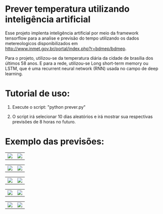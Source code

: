 # Prever temperatura utilizando inteligência artificial
Esse projeto implenta inteligência artificial por meio da framework tensorflow para a analise e previsão do tempo utilizando os dados metereologicos disponibilizados em http://www.inmet.gov.br/portal/index.php?r=bdmep/bdmep.

Para o projeto, utilizou-se da temperatura diária da cidade de brasília dos últimos 58 anos. E para a rede, utilizou-se Long short-term memory ou LSTM, que é uma recurrent neural network (RNN) usada no campo de deep learning.

# Tutorial de uso:

1) Execute o script: "python prever.py"

2) O script irá selecionar 10 dias aleatórios e irá mostrar sua respectivas previsões de 8 horas no futuro.

# Exemplo das previsões:

<table>
  <tr>
    <td valign="top"><img src="https://i.imgur.com/oGcW0Iw.png"></td>
    <td valign="top"><img src="https://i.imgur.com/5qI7MxB.png"></td>
  </tr>
 </table>
 
 <table>
  <tr>
    <td valign="top"><img src="https://i.imgur.com/AW1QuTU.png"></td>
    <td valign="top"><img src="https://i.imgur.com/nOyU3Zy.png"></td>
  </tr>
 </table>
 
 <table>
  <tr>
    <td valign="top"><img src="https://i.imgur.com/0u43lA5.png"></td>
    <td valign="top"><img src="https://i.imgur.com/0k7IPuk.png"></td>
  </tr>
 </table>
 
 <table>
  <tr>
    <td valign="top"><img src="https://i.imgur.com/Phh00Za.png"></td>
    <td valign="top"><img src="https://i.imgur.com/c9Rvbyb.png"></td>
  </tr>
 </table>
 
 <table>
  <tr>
    <td valign="top"><img src="https://i.imgur.com/sy1nTbL.png"></td>
    <td valign="top"><img src="https://i.imgur.com/L20y154.png"></td>
  </tr>
 </table>
